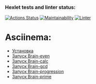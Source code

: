 ### Hexlet tests and linter status:
[![Actions Status](https://github.com/kakkoiirus/frontend-project-lvl1/workflows/hexlet-check/badge.svg)](https://github.com/kakkoiirus/frontend-project-lvl1/actions)
[![Maintainability](https://api.codeclimate.com/v1/badges/a99a88d28ad37a79dbf6/maintainability)](https://codeclimate.com/github/codeclimate/codeclimate/maintainability)
[![Linter](https://github.com/kakkoiirus/frontend-project-lvl1/workflows/linter/badge.svg)](https://github.com/kakkoiirus/frontend-project-lvl1/actions)

Asciinema:
=============
* [Установка](https://asciinema.org/a/yLCCyHEwflYgpT9AiZQqJHqQ9)
* [Запуск Brain-even](https://asciinema.org/a/8MBcSEdxwCwxbxaQEpgtQBQNq)
* [Запуск Brain-calc](https://asciinema.org/a/L5VqUCV8R6RIITkx6qoi5pGB8)
* [Запуск Brain-gcd](https://asciinema.org/a/V6pX7EkgIXPyVVDnN7cywmwsT)
* [Запуск Brain-progression](https://asciinema.org/a/c7Z2LwxXDtUiWs2kw39b3ajRA)
* [Запуск Brain-prime](https://asciinema.org/a/GYXZV7WgOYyI1lMwhkFtZeVBm)